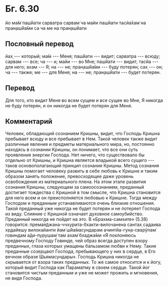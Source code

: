 # Бг. 6.30
йо ма̄м̇ паш́йати сарватра
сарвам̇ ча майи паш́йати
тасйа̄хам̇ на пран̣аш́йа̄ми
са ча ме на пран̣аш́йати
## Пословный перевод

йах̣ --- который; ма̄м --- Меня; паш́йати --- видит; сарватра --- всюду;
сарвам --- все; ча --- и; майи --- во Мне; паш́йати --- видит; тасйа ---
для него; ахам --- Я; на --- не; пран̣аш́йа̄ми --- буду потерян; сах̣ ---
он; ча --- также; ме --- для Меня; на --- не; пран̣аш́йати --- будет
потерян.

## Перевод

Для того, кто видит Меня во всем сущем и все сущее во Мне, Я никогда не
буду потерян, и он никогда не будет потерян для Меня.

## Комментарий

Человек, обладающий сознанием Кришны, видит, что Господь Кришна
пребывает всюду и все пребывает в Нем. Такой человек также видит
различные явления и предметы материального мира, но, постоянно находясь
в сознании Кришны, он понимает, что все они суть проявления энергии
Господа. Нет ничего, что существовало бы отдельно от Кришны, и Кришна
является владыкой всего сущего --- таков основополагающий принцип
сознания Кришны. Метод сознания Кришны помогает человеку развить в себе
любовь к Кришне и таким образом занять положение, превосходящее даже
уровень освобождения из материального плена. На этом этапе развития
сознания Кришны, следующем за самоосознанием, преданный достигает
тождества с Кришной в том смысле, что Кришна становится для него всем и
он преисполняется любовью к Кришне. Тогда между Господом и преданным
устанавливаются очень близкие отношения. Такой преданный уже никогда не
будет потерян и не потеряет Господа из виду. Слияние с Кришной означает
духовное самоубийство. Преданный никогда не пойдет на это. В
«Брахма-самхите» (5.38) говорится:
према̄н̃джана-ччхурита-бхакти-вилочанена сантах̣ садаива хр̣дайешу
вилокайанти йам̇ ш́йа̄масундарам ачинтйа-гун̣а-сварӯпам̇ говиндам а̄ди-пурушам̇
там ахам̇ бхаджа̄ми «Я поклоняюсь предвечному Господу Говинде, чей образ
всегда доступен взору преданных, глаза которых умащены бальзамом любви к
Нему. Такие преданные созерцают Господа, пребывающего у них в сердце, в
Его вечном образе Шьямасундары». Господь Кришна никогда не скрывается от
взора таких преданных. То же самое относится и к йогу, который видит
Господа как Параматму в своем сердце. Такой йог становится чистым
преданным и уже не может прожить и мгновения, не видя Господа.
